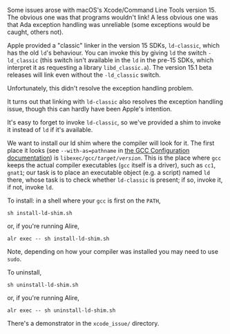 Some issues arose with macOS's Xcode/Command Line Tools version 15. The obvious one was that programs wouldn't link! A less obvious one was that Ada exception handling was unreliable (some exceptions would be caught, others not).

Apple provided a "classic" linker in the version 15 SDKs, `ld-classic`, which has the old `ld`'s behaviour. You can invoke this by giving `ld` the switch `-ld_classic` (this switch isn't available in the `ld` in the pre-15 SDKs, which interpret it as requesting a library `libd_classic.a`). The version 15.1 beta releases will link even without the `-ld_classic` switch.

Unfortunately, this didn't resolve the exception handling problem.

It turns out that linking with `ld-classic` also resolves the exception handling issue, though this can hardly have been Apple's intention.

It's easy to forget to invoke `ld-classic`, so we've provided a shim to invoke it instead of `ld` if it's available.

We want to install our ld shim where the compiler will look for it. The first place it looks (see `--with-as=pathname` in [the GCC Configuration documentation](https://gcc.gnu.org/install/configure.html)) is <code>libexec/gcc/<i>target</i>/<i>version</i></code>. This is the place where `gcc` keeps the actual compiler executables (`gcc` itself is a driver), such as `cc1`, `gnat1`; our task is to place an executable object (e.g. a script) named `ld` there, whose task is to check whether `ld-classic` is present; if so, invoke it, if not, invoke `ld`.

To install: in a shell where your `gcc` is first on the `PATH`,
```
sh install-ld-shim.sh
```
or, if you're running Alire,
```
alr exec -- sh install-ld-shim.sh
```

Note, depending on how your compiler was installed you may need to use `sudo`.

To uninstall,
```
sh uninstall-ld-shim.sh
```
or, if you're running Alire,
```
alr exec -- sh uninstall-ld-shim.sh
```

There's a demonstrator in the `xcode_issue/` directory.
